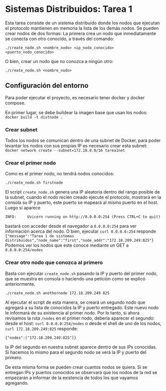 # Sistemas Distribuidos: Tarea 1

Esta tarea consiste de un sistema distribuido donde los nodos que ejecutan el protocolo
mantienen en memoria la lista de los demás nodos. Se pueden crear nodos de dos formas:
La primera crea un nodo que inmediatamente se conecta con otro conocido, a través del comando:
```
./create_node.sh <nombre_nodo> <ip_nodo_conocido> <puerto_nodo_conocido>
```

O bien, crear un nodo que no conozca a ningún otro:
```
./create_node.sh <nombre_nodo>
```

## Configuración del entorno
Para poder ejecutar el proyecto, es necesario tener docker y docker compose.

En primer lugar, se debe buildear la imagen base que usan los nodos:
`docker build -t distnode .`

### Crear subnet
Todos los nodos se comunican dentro de una subnet de Docker, para poder levantar los nodos con sus
propias IP es necesario crear esta subnet:
``docker network create --subnet=172.18.0.0/16 tarea1net``

### Crear el primer nodo
Como es el primer nodo, no tendrá nodos conocidos:
```
./create_node.sh firstnode
```

El script `create_node.sh` genera una IP aleatoria dentro del rango posible de la subnet,
cuando el nodo recién creado ejecute el protocolo, mostrará en la consola su IP y puerto, este
puerto se mapeará al mismo puerto en el host. Luego si aparece
```
INFO:     Uvicorn running on http://0.0.0.0:254 (Press CTRL+C to quit)
```
bastará con acceder desde el navegador a `0.0.0.0:254` para ver información acerca del nodo. O bien,
ejecutar `curl 0.0.0.0:254` responde `{"message":"Tarea 1 de sistemas distribuidos","node_name":"first","node_addr":"172.18.209.249:825"}`
Podemos ver los nodos que este conoce mediante un GET a `0.0.0.0:254/nodes`

### Crear otro nodo que conozca al primero
Basta con ejecutar `create_node.sh` pasando la IP y puerto del primer nodo, que se muestra en consola o haciendo una petición como se explicó
anteriormente.

```
./create_node.sh anothernode 172.18.209.249 825
```
Al ejecutar el script de esta manera, se creará un segundo nodo que agregará a su lista de conocidos
la IP y puerto entregado. Este nuevo nodo le informará de su existencia al primer nodo. Por lo tanto,
si ahora revisamos la ruta `/nodes` en el primer nodo, debería aparecer el segundo:
desde el host: `curl 0.0.0.0:254/nodes` o desde el shell de uno de los nodos, `curl 172.18.209.249:825`
responde:
```
{"nodes":["172.18.209.249:825"]}
```
la IP del segundo en nuestra subnet aparece dentro de sus IPs conocidas. Si hacemos lo mismo para el segundo nodo se verá la IP y puerto del primero.

De esta misma forma se pueden crear cuantos nodos se quiera. Si se entregan IPs y puertos conocidos
se observará que los nodos de la red se empezarán a informar de la existencia de todos los que vayamos agregando.
